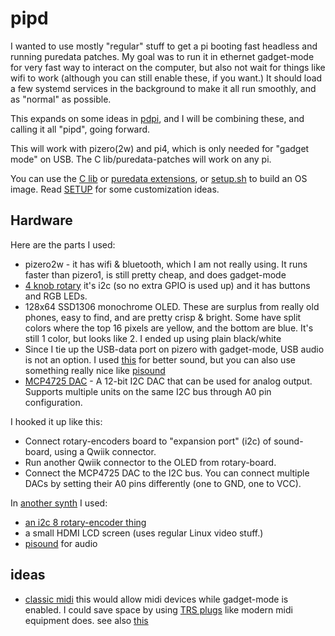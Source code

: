 # pipd

I wanted to use mostly "regular" stuff to get a pi booting fast headless and running puredata patches. My goal was to run it in ethernet gadget-mode for very fast way to interact on the computer, but also not wait for things like wifi to work (although you can still enable these, if you want.) It should load a few systemd services in the background to make it all run smoothly, and as "normal" as possible.

This expands on some ideas in [pdpi](https://github.com/konsumer/pdpi), and I will be combining these, and calling it all "pipd", going forward.

This will work with pizero(2w) and pi4, which is only needed for "gadget mode" on USB. The C lib/puredata-patches will work on any pi.

You can use the [C lib](drivers/) or [puredata extensions](extensions), or [setup.sh](setup.sh) to build an OS image. Read [SETUP](SETUP.md) for some customization ideas.

## Hardware

Here are the parts I used:

- pizero2w - it has wifi & bluetooth, which I am not really using. It runs faster than pizero1, is still pretty cheap, and does gadget-mode
- [4 knob rotary](https://www.adafruit.com/product/5752) it's i2c (so no extra GPIO is used up) and it has buttons and RGB LEDs.
- 128x64 SSD1306 monochrome OLED. These are surplus from really old phones, easy to find, and are pretty crisp & bright. Some have split colors where the top 16 pixels are yellow, and the bottom are blue. It's still 1 color, but looks like 2. I ended up using plain black/white
- Since I tie up the USB-data port on pizero with gadget-mode, USB audio is not an option. I used [this](https://www.amazon.com/RASPIAUDIO-Audio-Sound-Ultra-Raspberry/dp/B09JK728MB) for better sound, but you can also use something really nice like [pisound](https://blokas.io/pisound/)
- [MCP4725 DAC](https://www.adafruit.com/product/935) - A 12-bit I2C DAC that can be used for analog output. Supports multiple units on the same I2C bus through A0 pin configuration.

I hooked it up like this:

- Connect rotary-encoders board to "expansion port" (i2c) of sound-board, using a Qwiik connector.
- Run another Qwiik connector to the OLED from rotary-board.
- Connect the MCP4725 DAC to the I2C bus. You can connect multiple DACs by setting their A0 pins differently (one to GND, one to VCC).

In [another synth](https://github.com/konsumer/bellasynth) I used:

- [an i2c 8 rotary-encoder thing](https://docs.m5stack.com/en/unit/8Encoder)
- a small HDMI LCD screen (uses regular Linux video stuff.)
- [pisound](https://blokas.io/pisound/) for audio

## ideas

- [classic midi](https://youtu.be/RbdNczYovHQ) this would allow midi devices while gadget-mode is enabled. I could save space by using [TRS plugs](https://midi.org/updated-how-to-make-your-own-3-5mm-mini-stereo-trs-to-midi-5-pin-din-cables) like modern midi equipment does. see also [this](https://gist.github.com/CarloCattano/8c01a6dea6ecbb459acd0b6bcd752ea6)
